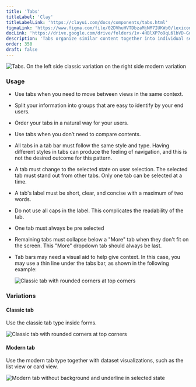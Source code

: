 ```yaml
---
title: 'Tabs'
titleLabel: 'Clay'
titleLabelLink: 'https://clayui.com/docs/components/tabs.html'
figmaLink: 'https://www.figma.com/file/02DVhuHVTDbzaMjNM7IUKWp0/lexicon?node-id=6020%3A24030'
docLink: 'https://drive.google.com/drive/folders/1v-4HBlXP7o9qL6lbVD-GuylVmt07OEU2'
description: 'Tabs organize similar content together into individual sections in the same page.'
order: 350
draft: false
---
```


![Tabs. On the left side classic variation on the right side modern variation](/images/lexicon/Tab.jpg)

### Usage

-   Use tabs when you need to move between views in the same context.
-   Split your information into groups that are easy to identify by your end users.
-   Order your tabs in a natural way for your users.
-   Use tabs when you don’t need to compare contents.
-   All tabs in a tab bar must follow the same style and type. Having different styles in tabs can produce the feeling of navigation, and this is not the desired outcome for this pattern.
-   A tab must change to the selected state on user selection. The selected tab must stand out from other tabs. Only one tab can be selected at a time.
-   A tab's label must be short, clear, and concise with a maximum of two words.
-   Do not use all caps in the label. This complicates the readability of the tab.
-   One tab must always be pre selected
-   Remaining tabs must collapse below a "More" tab when they don't fit on the screen. This "More" dropdown tab should always be last.
-   Tab bars may need a visual aid to help give context. In this case, you may use a thin line under the tabs bar, as shown in the following example:

    ![Classic tab with rounded corners at top corners](/images/lexicon/TabsAdvice.jpg)

### Variations

#### Classic tab

Use the classic tab type inside forms.

![Classic tab with rounded corners at top corners](/images/lexicon/TabsRounded.jpg)

#### Modern tab

Use the modern tab type together with dataset visualizations, such as the list view or card view.

![Modern tab without background and underline in selected state](/images/lexicon/TabsLine.jpg)
